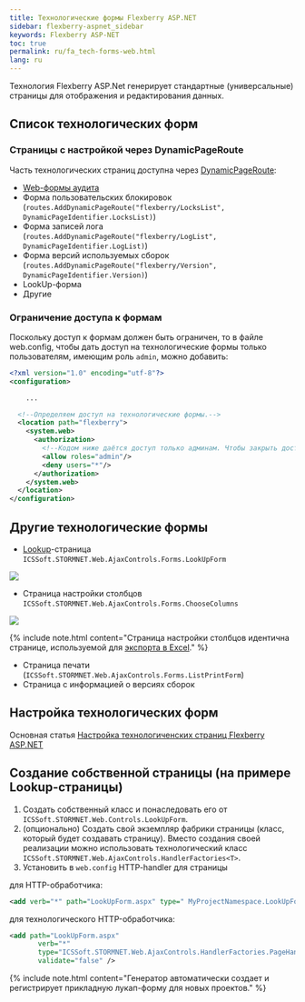 ```yaml
---
title: Технологические формы Flexberry ASP.NET
sidebar: flexberry-aspnet_sidebar
keywords: Flexberry ASP-NET
toc: true
permalink: ru/fa_tech-forms-web.html
lang: ru
---
```


Технология Flexberry ASP.Net генерирует стандартные (универсальные) страницы для отображения и редактирования данных.

## Список технологических форм

### Страницы с настройкой через DynamicPageRoute

Часть технологических страниц доступна через [DynamicPageRoute](fa_routing.html):
* [Web-формы аудита](fa_audit-web-forms.html)
* Форма пользовательских блокировок (`routes.AddDynamicPageRoute("flexberry/LocksList", DynamicPageIdentifier.LocksList)`)
* Форма записей лога (`routes.AddDynamicPageRoute("flexberry/LogList", DynamicPageIdentifier.LogList)`)
* Форма версий используемых сборок (`routes.AddDynamicPageRoute("flexberry/Version", DynamicPageIdentifier.Version)`)
* LookUp-форма
* Другие

### Ограничение доступа к формам

Поскольку доступ к формам должен быть ограничен, то в файле web.config, чтобы дать доступ на технологические формы только пользователям, имеющим роль `admin`, можно добавить:

```xml
<?xml version="1.0" encoding="utf-8"?>
<configuration>

	...

  <!--Определяем доступ на технологические формы.-->
  <location path="flexberry">
    <system.web>
      <authorization>
        <!--Кодом ниже даётся доступ только админам. Чтобы закрыть доступ неавторизованным пользователям, можно воспользоваться конструкцией 'deny users="?"'.-->
        <allow roles="admin"/>
        <deny users="*"/>
      </authorization>
    </system.web>
  </location>
</configuration>
```

## Другие технологические формы

* [Lookup](fa_lookup-overview.html)-страница `ICSSoft.STORMNET.Web.AjaxControls.Forms.LookUpForm`

![](/images/pages/products/flexberry-aspnet/lookup-form.png)

* Страница настройки столбцов `ICSSoft.STORMNET.Web.AjaxControls.Forms.ChooseColumns`

![](/images/pages/products/flexberry-aspnet/column-setup-page.png)

{% include note.html content="Страница настройки столбцов идентична странице, используемой для [экспорта в Excel](fa_wolv-export-excel.html)." %}

* Страница печати (`ICSSoft.STORMNET.Web.AjaxControls.Forms.ListPrintForm`)
* Страница с информацией о версиях сборок

## Настройка технологических форм

Основная статья [Настройка технологиченских страниц Flexberry ASP.NET](fa_technological-forms-customization-example.html)

## Создание собственной страницы (на примере Lookup-страницы)

1. Создать собственный класс и понаследовать его от `ICSSoft.STORMNET.Web.Controls.LookUpForm`.
2. (опционально) Создать свой экземпляр фабрики страницы (класс, который будет создавать страницу). Вместо создания своей реализации можно использовать технологический класс `ICSSoft.STORMNET.Web.AjaxControls.HandlerFactories<T>`.
3. Установить в `web.config` HTTP-handler для страницы

для HTTP-обработчика:

```xml
<add verb="*" path="LookUpForm.aspx" type=" MyProjectNamespace.LookUpFormHandlerFactoryType" validate="false"/>
```

для технологического HTTP-обработчика:

```xml
<add path="LookUpForm.aspx" 
       verb="*" 
       type="ICSSoft.STORMNET.Web.AjaxControls.HandlerFactories.PageHandlersFactory`1[[MyProjectNamespace.LookUpFormType, MyProjectAssembly]], ICSSoft.STORMNET.Web.AjaxControls" 
       validate="false" />
```

{% include note.html content="Генератор автоматически создает и регистрирует прикладную лукап-форму для новых проектов." %}
